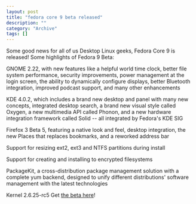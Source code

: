 ```yaml
--- 
layout: post 
title: "fedora core 9 beta released"
description: ""
category: "Archive"
tags: []
---  
```

Some good news for all of us Desktop Linux geeks, Fedora Core 9 is released!
 Some highlights of Fedora 9 Beta:

GNOME 2.22, with new features like a helpful world time clock, better
file system performance, security improvements, power management at the
login screen, the ability to dynamically configure displays, better
Bluetooth integration, improved podcast support, and many other
enhancements

KDE 4.0.2, which includes a brand new desktop and panel with many new
concepts, integrated desktop search, a brand new visual style called
Oxygen, a new multimedia API called Phonon, and a new hardware
integration framework called Solid -- all integrated by Fedora's KDE SIG

Firefox 3 Beta 5, featuring a native look and feel, desktop
integration, the new Places that replaces bookmarks, and a reworked
address bar

Support for resizing ext2, ext3 and NTFS partitions during install

Support for creating and installing to encrypted filesystems

PackageKit, a cross-distribution package management solution with a
complete yum backend, designed to unify different distributions'
software management with the latest technologies

Kernel 2.6.25-rc5
Get <a href="http://fedoraproject.org/get-prerelease">the beta here</a>!
